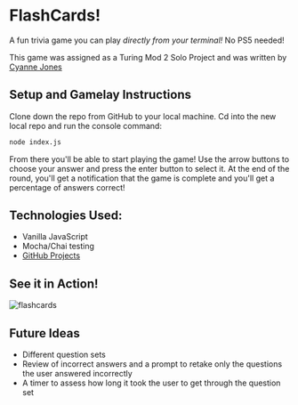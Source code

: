 # FlashCards!

A fun trivia game you can play *directly from your terminal!* No PS5 needed!

This game was assigned as a Turing Mod 2 Solo Project and was written by [Cyanne Jones](https://github.com/Cyanne-Jones)


## Setup and Gamelay Instructions

Clone down the repo from GitHub to your local machine. Cd into the new local repo and run the console command:
```bash
node index.js
```
From there you'll be able to start playing the game! Use the arrow buttons to choose your answer and press the enter button to select it. At the end of the round, you'll get a notification that the game is complete and you'll get a percentage of answers correct!

## Technologies Used:

- Vanilla JavaScript
- Mocha/Chai testing
- [GitHub Projects](https://github.com/Cyanne-Jones/flashcards/projects/1)

## See it in Action!

![flashcards](https://user-images.githubusercontent.com/98280256/168169756-a25ca029-f2c3-438d-a919-f77a647ece25.gif)

## Future Ideas

- Different question sets
- Review of incorrect answers and a prompt to retake only the questions the user answered incorrectly
- A timer to assess how long it took the user to get through the question set 
